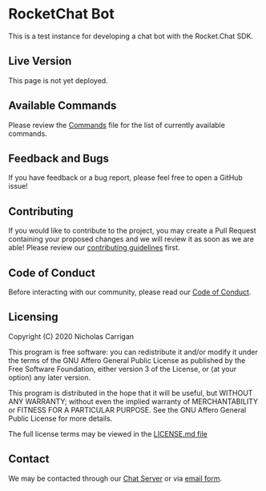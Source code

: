 # RocketChat Bot

This is a test instance for developing a chat bot with the Rocket.Chat SDK.

## Live Version

This page is not yet deployed.
<!--This page is currently deployed. [View the live website.]()-->

## Available Commands

Please review the [Commands](./docs/commands.md) file for the list of currently available commands.

## Feedback and Bugs

If you have feedback or a bug report, please feel free to open a GitHub issue!

## Contributing

If you would like to contribute to the project, you may create a Pull Request containing your proposed changes and we will review it as soon as we are able! Please review our [contributing guidelines](CONTRIBUTING.md) first.

## Code of Conduct

Before interacting with our community, please read our [Code of Conduct](CODE_OF_CONDUCT.md).

## Licensing

Copyright (C) 2020 Nicholas Carrigan

This program is free software: you can redistribute it and/or modify it under the terms of the GNU Affero General Public License as published by the Free Software Foundation, either version 3 of the License, or (at your option) any later version.

This program is distributed in the hope that it will be useful, but WITHOUT ANY WARRANTY; without even the implied warranty of MERCHANTABILITY or FITNESS FOR A PARTICULAR PURPOSE.  See the GNU Affero General Public License for more details.

The full license terms may be viewed in the [LICENSE.md file](./LICENSE.md)

## Contact

We may be contacted through our [Chat Server](http://chat.nhcarrigan.com) or via [email form](https://contact.nhcarrigan.com).